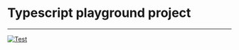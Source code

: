 # Typescript playground project
---
[![Test](https://github.com/sirawat21/typescript-playground/actions/workflows/test.yml/badge.svg)](https://github.com/sirawat21/typescript-playground/actions/workflows/test.yml)
